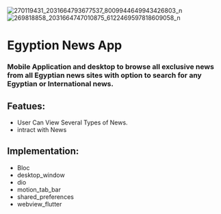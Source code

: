 ![270119431_2031664793677537_8009944649943426803_n](https://user-images.githubusercontent.com/82876394/201559441-0546a510-7a79-475a-aa61-65e6b47bbdef.jpg)
![269818858_2031664747010875_6122469597818609058_n](https://user-images.githubusercontent.com/82876394/201559444-6cf8a636-d848-4168-b2c9-cd3f9e5701f6.jpg)
# Egyption News App
### Mobile Application and desktop to browse all exclusive news from all Egyptian news sites with option to search for any Egyptian or International news.

## Featues:
- User Can View Several Types of News.
- intract with News

## Implementation:
- Bloc
- desktop_window
- dio
- motion_tab_bar
- shared_preferences
- webview_flutter


